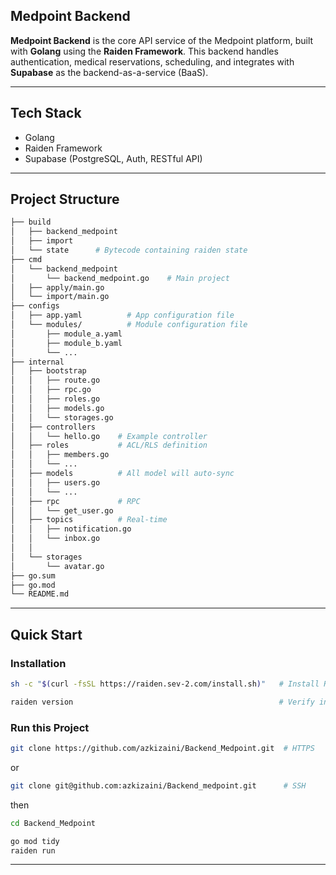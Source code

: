 ## Medpoint Backend

**Medpoint Backend** is the core API service of the Medpoint platform, built with **Golang** using the **Raiden Framework**. This backend handles authentication, medical reservations, scheduling, and integrates with **Supabase** as the backend-as-a-service (BaaS).

---

## Tech Stack

- Golang
- Raiden Framework
- Supabase (PostgreSQL, Auth, RESTful API)

---

## Project Structure

```bash
├── build
│   ├── backend_medpoint
│   ├── import
│   └── state      # Bytecode containing raiden state
├── cmd
│   └── backend_medpoint
│       └── backend_medpoint.go    # Main project
│   ├── apply/main.go
│   └── import/main.go
├── configs
│   ├── app.yaml          # App configuration file
│   └── modules/          # Module configuration file
│       ├── module_a.yaml
│       ├── module_b.yaml
│       └── ...
├── internal
│   ├── bootstrap
│   │   ├── route.go
│   │   ├── rpc.go
│   │   ├── roles.go
│   │   ├── models.go
│   │   └── storages.go
│   ├── controllers
│   │   └── hello.go    # Example controller
│   ├── roles           # ACL/RLS definition
│   │   ├── members.go
│   │   └── ...
│   ├── models          # All model will auto-sync
│   │   ├── users.go
│   │   └── ...
│   ├── rpc             # RPC
│   │   └── get_user.go
│   ├── topics          # Real-time
│   │   ├── notification.go
│   │   └── inbox.go
│   │
│   └── storages
│       └── avatar.go
├── go.sum
├── go.mod
└── README.md
```

---

## Quick Start

### Installation

```bash
sh -c "$(curl -fsSL https://raiden.sev-2.com/install.sh)"   # Install Raiden CLI

raiden version                                              # Verify installation
```

### Run this Project

```bash
git clone https://github.com/azkizaini/Backend_Medpoint.git  # HTTPS
```
or
```bash
git clone git@github.com:azkizaini/Backend_medpoint.git      # SSH
```

then
```bash
cd Backend_Medpoint

go mod tidy
raiden run
```

---
